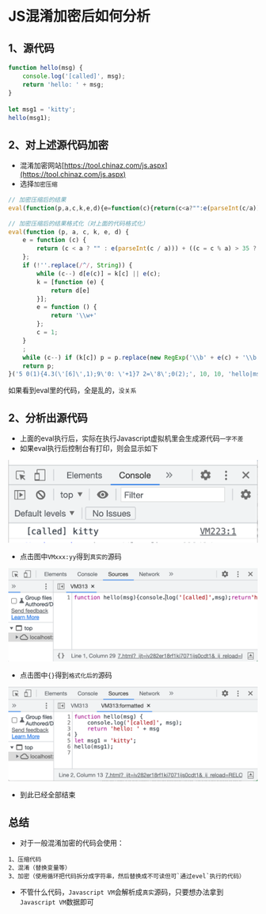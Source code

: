 # JS混淆加密后如何分析

## 1、源代码

```javascript
function hello(msg) {
    console.log('[called]', msg);
    return 'hello: ' + msg;
}

let msg1 = 'kitty';
hello(msg1);
```

## 2、对上述源代码加密
- 混淆加密网站[https://tool.chinaz.com/js.aspx](https://tool.chinaz.com/js.aspx)
- 选择`加密压缩`
```javascript
// 加密压缩后的结果
eval(function(p,a,c,k,e,d){e=function(c){return(c<a?"":e(parseInt(c/a)))+((c=c%a)>35?String.fromCharCode(c+29):c.toString(36))};if(!''.replace(/^/,String)){while(c--)d[e(c)]=k[c]||e(c);k=[function(e){return d[e]}];e=function(){return'\\w+'};c=1;};while(c--)if(k[c])p=p.replace(new RegExp('\\b'+e(c)+'\\b','g'),k[c]);return p;}('5 0(1){4.3(\'[6]\',1);9\'0: \'+1}7 2=\'8\';0(2);',10,10,'hello|msg|msg1|log|console|function|called|let|kitty|return'.split('|'),0,{}))
```

```javascript
// 加密压缩后的结果格式化（对上面的代码格式化）
eval(function (p, a, c, k, e, d) {
    e = function (c) {
        return (c < a ? "" : e(parseInt(c / a))) + ((c = c % a) > 35 ? String.fromCharCode(c + 29) : c.toString(36))
    };
    if (!''.replace(/^/, String)) {
        while (c--) d[e(c)] = k[c] || e(c);
        k = [function (e) {
            return d[e]
        }];
        e = function () {
            return '\\w+'
        };
        c = 1;
    }
    ;
    while (c--) if (k[c]) p = p.replace(new RegExp('\\b' + e(c) + '\\b', 'g'), k[c]);
    return p;
}('5 0(1){4.3(\'[6]\',1);9\'0: \'+1}7 2=\'8\';0(2);', 10, 10, 'hello|msg|msg1|log|console|function|called|let|kitty|return'.split('|'), 0, {}))
```

如果看到eval里的代码，全是乱的，`没关系`


## 2、分析出源代码
- 上面的eval执行后，实际在执行Javascript虚拟机里会生成源代码`一字不差`
- 如果eval执行后控制台有打印，则会显示如下

![控制台中VM日志](./files/console-vm.png)

- 点击图中`VMxxx:yy`得到`真实的`源码

![控制台中VM日志](./files/vm-code.png)

- 点击图中`{}`得到`格式化后的`源码

![控制台中VM日志](./files/vm-code-formatted.png)

- 到此已经全部结束

## 总结
- 对于一般混淆加密的代码会使用：
```code
1、压缩代码
2、混淆（替换变量等）
3、加密（使用循环把代码拆分成字符串，然后替换成不可读但可`通过evel`执行的代码）
```

- 不管什么代码，`Javascript VM`会解析成`真实`源码，只要想办法拿到`Javascript VM`数据即可

